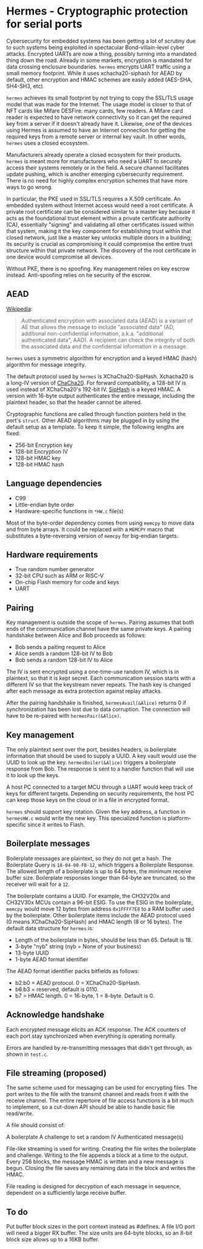 # Hermes - Cryptographic protection for serial ports

Cybersecurity for embedded systems has been getting a lot of scrutiny due to such systems being exploited in spectacular Bond-villain-level cyber attacks. Encrypted UARTs are now a thing, possibly turning into a mandated thing down the road. Already in some markets, encryption is mandated for data crossing enclosure boundaries. `hermes` encrypts UART traffic using a small memory footprint. While it uses xchacha20-siphash for AEAD by default, other encryption and HMAC schemes are easily added (AES-SHA, SH4-SH3, etc).

`hermes` achieves its small footprint by not trying to copy the SSL/TLS usage model that was made for the Internet. The usage model is closer to that of NFT cards like Mifare DESFire: many cards, few readers. A Mifare card reader is expected to have network connectivity so it can get the required key from a server if it doesn't already have it. Likewise, one of the devices using Hermes is assumed to have an Internet connection for getting the required keys from a remote server or internal key vault. In other words, `hermes` uses a closed ecosystem.

Manufacturers already operate a closed ecosystem for their products. `hermes` is meant more for manufacturers who need a UART to securely access their systems remotely or in the field. A secure channel facilitates update pushing, which is another emerging cybersecurity requirement. There is no need for highly complex encryption schemes that have more ways to go wrong.

In particular, the PKE used in SSL/TLS requires a X.509 certificate. An embedded system without Internet access would need a root certificate. A private root certificate can be considered similar to a master key because it acts as the foundational trust element within a private certificate authority (CA), essentially "signing" and validating all other certificates issued within that system, making it the key component for establishing trust within that closed network, just like a master key unlocks multiple doors in a building; its security is crucial as compromising it could compromise the entire trust structure within that private network. The discovery of the root certificate in one device would compromise all devices.

Without PKE, there is no spoofing. Key management relies on key escrow instead. Anti-spoofing relies on he security of the escrow.

## AEAD

[Wikipedia](https://en.wikipedia.org/wiki/Authenticated_encryption):
> Authenticated encryption with associated data (AEAD) is a variant of AE that allows the message to include "associated data" (AD, additional non-confidential information, a.k.a. "additional authenticated data", AAD). A recipient can check the integrity of both the associated data and the confidential information in a message.

`hermes` uses a symmetric algorithm for encryption and a keyed HMAC (hash) algorithm for message integrity.

The default protocol used by `hermes` is XChaCha20-SipHash. Xchacha20 is a long-IV version of [ChaCha20](https://en.wikipedia.org/wiki/Salsa20). For forward compatibility, a 128-bit IV is used instead of XChaCha20's 192-bit IV. [SipHash](https://en.wikipedia.org/wiki/SipHash) is a keyed HMAC. A version with 16-byte output authenticates the entire message, including the plaintext header, so that the header cannot be altered.

Cryptographic functions are called through function pointers held in the port's `struct`. Other AEAD algorithms may be plugged in by using the default setup as a template. To keep it simple, the following lengths are fixed:

- 256-bit Encryption key
- 128-bit Encryption IV
- 128-bit HMAC key
- 128-bit HMAC hash

## Language dependencies

* C99
* Little-endian byte order
* Hardware-specific functions in `*HW.c` file(s)

Most of the byte-order dependency comes from using `memcpy` to move data and from byte arrays. It could be replaced with a `MEMCPY` macro that substitutes a byte-reversing version of `memcpy` for big-endian targets.

## Hardware requirements

* True random number generator
* 32-bit CPU such as ARM or RISC-V
* On-chip Flash memory for code and keys
* UART

## Pairing

Key management is outside the scope of `hermes`. Pairing assumes that both ends of the communication channel have the same private keys. A pairing handshake between Alice and Bob proceeds as follows:

- Bob sends a paiting request to Alice
- Alice sends a random 128-bit IV to Bob
- Bob sends a random 128-bit IV to Alice

The IV is sent encrypted using a one-time-use random IV, which is in plaintext, so that it is kept secret. Each communication session starts with a different IV so that the keystream never repeats. The hash key is changed after each message as extra protection against replay attacks.

After the pairing handshake is finished, `hermesAvail(&Alice)` returns 0 if synchronization has been lost due to data corruption. The connection will have to be re-paired with `hermesPair(&Alice)`.

## Key management

The only plaintext sent over the port, besides headers, is boilerplate information that should be used to supply a UUID. A key vault would use the UUID to look up the key. `hermesBoiler(&Alice)` triggers a boilerplate response from Bob. The response is sent to a handler function that will use it to look up the keys.

A host PC connected to a target MCU through a UART would keep track of keys for different targets. Depending on security requirements, the host PC can keep those keys on the cloud or in a file in encrypted format.

`hermes` should support key rotation. Given the key address, a function in `hermesHW.c` would write the new key. This specialized function is platform-specific since it writes to Flash.

## Boilerplate messages

Boilerplate messages are plaintext, so they do not get a hash. The Boilerplate Query is `18-04-00-FB-12`, which triggers a Boilerplate Response. The allowed length of a boilerplate is up to 64 bytes, the minimum receive buffer size. Boilerplate responses longer than 64-byte are truncated, so the receiver will wait for a `12`.

The boilerplate contains a UUID. For example, the CH32V20x and CH32V30x MCUs contain a 96-bit ESIG. To use the ESIG in the boilerplate, `memcpy` would move 12 bytes from address `0x1FFFF7E8` to a RAM buffer used by the boilerplate. Other boilerplate items include the AEAD protocol used (0 means XChaCha20-SipHash) and HMAC length (8 or 16 bytes). The default data structure for `hermes` is:

- Length of the boilerplate in bytes, should be less than 65. Default is 18.
- 3-byte "nyb" string (nyb = None of your business)
- 13-byte UUID
- 1-byte AEAD format identifier

The AEAD format identifier packs bitfields as follows:

- b2:b0 = AEAD protocol. 0 = XChaCha20-SipHash.
- b6:b3 = reserved, default is 0110.
- b7 = HMAC length. 0 = 16-byte, 1 = 8-byte. Default is 0.

## Acknowledge handshake

Each encrypted message elicits an ACK response. The ACK counters of each port stay synchronized when everything is operating normally.

Errors are handled by re-transmitting messages that didn't get through, as shown in `test.c`.

## File streaming (proposed)

The same scheme used for messaging can be used for encrypting files. The port writes to the file with the transmit channel and reads from it with the receive channel. The entire repertoire of file access functions is a bit much to implement, so a cut-down API should be able to handle basic file read/write.

A file should consist of:

A boilerplate
A challenge to set a random IV
Authenticated message(s)

File-like streaming is used for writing. Creating the file writes the boilerplate and challenge. Writing to the file appends a block at a time to the output. Every 256 blocks, the message HMAC is written and a new message is begun. Closing the file saves any remaining data in the block and writes the HMAC.

File reading is designed for decryption of each message in sequence, dependent on a sufficiently large receive buffer.

## To do

Put buffer block sizes in the port context instead as #defines. A file I/O port will need a bigger RX buffer. The size units are 64-byte blocks, so an 8-bit block size allows up to a 16KB buffer.
